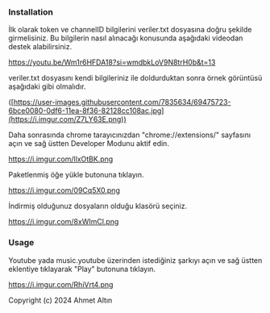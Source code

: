 
### Installation

İlk olarak token ve channelID bilgilerini veriler.txt dosyasına doğru şekilde girmelisiniz. Bu bilgilerin nasıl alınacağı konusunda aşağıdaki videodan destek alabilirsiniz.

https://youtu.be/Wm1r6HFDA18?si=wmdbkLoV9N8trH0b&t=13

veriler.txt dosyasını kendi bilgileriniz ile doldurduktan sonra örnek görüntüsü aşağıdaki gibi olmalıdır.

([https://user-images.githubusercontent.com/7835634/69475723-6bce0080-0df6-11ea-8f36-82128cc108ac.jpg](https://i.imgur.com/Z7LY63E.png))

Daha sonrasında chrome tarayıcınızdan "chrome://extensions/" sayfasını açın ve sağ üstten Developer Modunu aktif edin.

https://i.imgur.com/llxOtBK.png

Paketlenmiş öğe yükle butonuna tıklayın.

https://i.imgur.com/09Cq5X0.png

İndirmiş olduğunuz dosyaların olduğu klasörü seçiniz.

https://i.imgur.com/8xWImCl.png



### Usage

Youtube yada music.youtube üzerinden istediğiniz şarkıyı açın ve sağ üstten eklentiye tıklayarak "Play" butonuna tıklayın.

https://i.imgur.com/RhiVrt4.png


Copyright (c) 2024 Ahmet Altın

